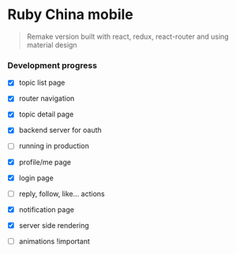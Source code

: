 Ruby China mobile
=======================

> Remake version built with react, redux, react-router and using material design


### Development progress
- [x] topic list page
- [x] router navigation
- [x] topic detail page
- [x] backend server for oauth
- [ ] running in production
- [x] profile/me page
- [x] login page
- [ ] reply, follow, like... actions
- [x] notification page
- [x] server side rendering
- [ ] animations !important

